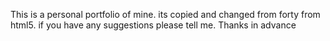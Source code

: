 This is a personal portfolio of mine. its copied and changed from forty from html5. if you have any suggestions please tell me. Thanks in advance